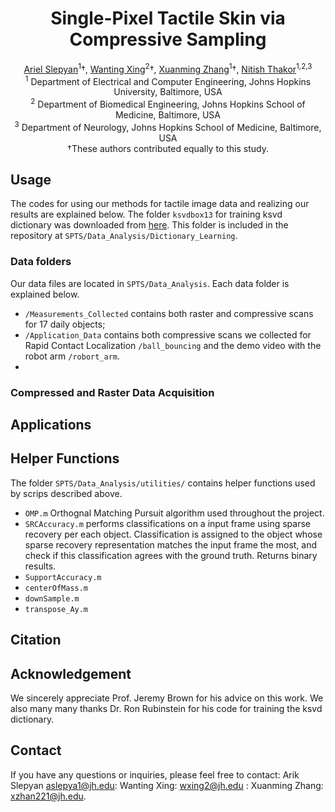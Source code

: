 <div align="center">

# Single-Pixel Tactile Skin via Compressive Sampling

[Ariel Slepyan](https://scholar.google.com/citations?hl=en&user=8uVwi4UAAAAJ&view_op=list_works&sortby=pubdate)<sup>1</sup>†, 
[Wanting Xing](https://scholar.google.com/citations?view_op=list_works&hl=en&user=L_5PIfgAAAAJ)<sup>2</sup>†, 
[Xuanming Zhang](https://www.researchgate.net/profile/Aidan_Aug)<sup>1</sup>†, 
[Nitish Thakor](https://scholar.google.com/citations?user=SB_7Bi0AAAAJ&hl=en)<sup>1,2,3</sup>
<br />
<sup>1</sup> Department of Electrical and Computer Engineering, Johns Hopkins University, Baltimore, USA<br />
<sup>2</sup> Department of Biomedical Engineering, Johns Hopkins School of Medicine, Baltimore, USA<br />
<sup>3</sup> Department of Neurology, Johns Hopkins School of Medicine, Baltimore, USA<br />
†These authors contributed equally to this study.
</div>

## Usage
The codes for using our methods for tactile image data and realizing our results are explained below. The folder `ksvdbox13` for training ksvd dictionary was downloaded from [here](https://csaws.cs.technion.ac.il/~ronrubin/software.html). This folder is included in the repository at `SPTS/Data_Analysis/Dictionary_Learning`.

### Data folders
Our data files are located in `SPTS/Data_Analysis`. Each data folder is explained below.
* `/Measurements_Collected` contains both raster and compressive scans for 17 daily objects;
* `/Application_Data` contains both compressive scans we collected for Rapid Contact Localization `/ball_bouncing` and the demo video with the robot arm `/robort_arm`.
* 
### Compressed and Raster Data Acquisition

## Applications


## Helper Functions
The folder `SPTS/Data_Analysis/utilities/` contains helper functions used by scrips described above.
* `OMP.m` Orthognal Matching Pursuit algorithm used throughout the project.
* `SRCAccuracy.m` performs classifications on a input frame using sparse recovery per each object. Classification is assigned to the object whose sparse recovery representation matches the input frame the most, and check if this classification agrees with the ground truth. Returns binary results.
* `SupportAccuracy.m` 
* `centerOfMass.m` 
* `downSample.m` 
* `transpose_Ay.m` 

## Citation

## Acknowledgement
We sincerely appreciate Prof. Jeremy Brown for his advice on this work. We also many many thanks Dr. Ron Rubinstein for his code for training the ksvd dictionary.

## Contact
If you have any questions or inquiries, please feel free to contact:
Arik Slepyan aslepya1@jh.edu:
Wanting Xing: wxing2@jh.edu :
Xuanming Zhang: xzhan221@jh.edu.
